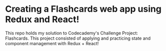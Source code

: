 # Creating a Flashcards web app using Redux and React!

This repo holds my solution to Codecademy's Challenge Project: Flashcards.
This project consisted of applying and practicing state and component management with
Redux + React!